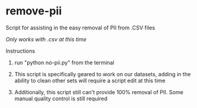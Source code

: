 # remove-pii
Script for assisting in the easy removal of PII from .CSV files

*Only works with .csv at this time*

Instructions

1. run "python no-pii.py" from the terminal

2.  This script is specifically geared to work on our datasets, adding in the ability to clean
    other sets will require a script edit at this time

3. Additionally, this script still can't provide 100% removal of PII.  Some manual quality control
   is still required

